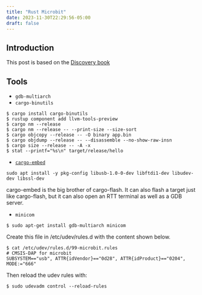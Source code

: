 ```yaml
---
title: "Rust Microbit"
date: 2023-11-30T22:29:56-05:00
draft: false
---
```


## Introduction
This post is based on the [Discovery book](https://docs.rust-embedded.org/discovery/microbit/01-background/index.html)

## Tools
* `gdb-multiarch`
* `cargo-binutils`
```
$ cargo install cargo-binutils
$ rustup component add llvm-tools-preview
$ cargo nm --release
$ cargo nm --release -- --print-size --size-sort
$ cargo objcopy --release -- -O binary app.bin
$ cargo objdump --release -- --disassemble --no-show-raw-insn
$ cargo size --release -- -A -x
$ stat --printf="%s\n" target/release/hello
```
* [`cargo-embed`](https://probe.rs/docs/tools/cargo-embed/)
```
sudo apt install -y pkg-config libusb-1.0-0-dev libftdi1-dev libudev-dev libssl-dev
```
cargo-embed is the big brother of cargo-flash.
It can also flash a target just like cargo-flash, but it can also open an RTT terminal as well as a GDB server.
* `minicom`
```
$ sudo apt-get install gdb-multiarch minicom
```
Create this file in /etc/udev/rules.d with the content shown below.
```
$ cat /etc/udev/rules.d/99-microbit.rules
# CMSIS-DAP for microbit
SUBSYSTEM=="usb", ATTR{idVendor}=="0d28", ATTR{idProduct}=="0204", MODE:="666"
```
Then reload the udev rules with:
```
$ sudo udevadm control --reload-rules
```
